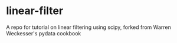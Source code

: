 # linear-filter
A  repo for tutorial on linear filtering using scipy, forked from Warren Weckesser's pydata cookbook
